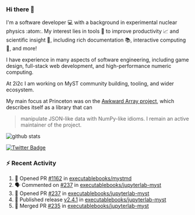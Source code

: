 ### Hi there 👋 

I'm a software developer 💻 with a background in experimental nuclear physics :atom:. My interest lies in tools :wrench: to improve productivity :chart_with_upwards_trend: and scientific insight :telescope:, including rich documentation 📚, interactive computing 🧮, and more! 

I have experience in many aspects of software engineering, including game design, full-stack web development, and high-performance numeric computing. 

At 2i2c I am working on MyST community building, tooling, and wider ecosystem. 

My main focus at Princeton was on the [Awkward Array project](awkward-array.org/), which describes itself as a library that can 
> manipulate JSON-like data with NumPy-like idioms. I remain an active maintainer of the project. 

![github stats](https://github-readme-stats.vercel.app/api?username=agoose77&show_icons=true&hide_rank=true&hide_title=true&bg_color=30,e76445,904e95&text_color=efe3ec&icon_color=efe3ec)
<!--
**agoose77/agoose77** is a ✨ _special_ ✨ repository because its `README.md` (this file) appears on your GitHub profile.

Here are some ideas to get you started:

- 🔭 I’m currently working on ...
- 🌱 I’m currently learning ...
- 👯 I’m looking to collaborate on ...
- 🤔 I’m looking for help with ...
- 💬 Ask me about ...
- 📫 How to reach me: ...
- 😄 Pronouns: ...
- ⚡ Fun fact: ...
-->

[![Twitter Badge](https://img.shields.io/twitter/follow/agoose77?style=flat-square&logo=Twitter&logoColor=white&color=cornflowerblue)](https://twitter.com/agoose77)

### :zap: Recent Activity

<!--START_SECTION:activity-->
1. 💪 Opened PR [#1162](https://github.com/executablebooks/mystmd/pull/1162) in [executablebooks/mystmd](https://github.com/executablebooks/mystmd)
2. 🗣 Commented on [#237](https://github.com/executablebooks/jupyterlab-myst/pull/237#issuecomment-2077237742) in [executablebooks/jupyterlab-myst](https://github.com/executablebooks/jupyterlab-myst)
3. 💪 Opened PR [#237](https://github.com/executablebooks/jupyterlab-myst/pull/237) in [executablebooks/jupyterlab-myst](https://github.com/executablebooks/jupyterlab-myst)
4. 🚀 Published release [v2.4.1](https://github.com/executablebooks/jupyterlab-myst/releases/tag/v2.4.1) in [executablebooks/jupyterlab-myst](https://github.com/executablebooks/jupyterlab-myst)
5. 🎉 Merged PR [#235](https://github.com/executablebooks/jupyterlab-myst/pull/235) in [executablebooks/jupyterlab-myst](https://github.com/executablebooks/jupyterlab-myst)
<!--END_SECTION:activity-->
